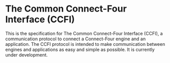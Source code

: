 
The Common Connect-Four Interface (CCFI)
========================================

This is the specification for The Common Connect-Four Interface (CCFI),
a communication protocol to connect a Connect-Four engine and an application.
The CCFI protocol is intended to make communication between engines
and applications as easy and simple as possible. It is currently under development.
